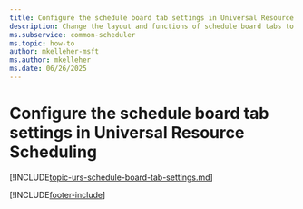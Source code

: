 ```yaml
---
title: Configure the schedule board tab settings in Universal Resource Scheduling
description: Change the layout and functions of schedule board tabs to meet your business needs.
ms.subservice: common-scheduler
ms.topic: how-to
author: mkelleher-msft
ms.author: mkelleher
ms.date: 06/26/2025
---
```


# Configure the schedule board tab settings in Universal Resource Scheduling

[!INCLUDE[topic-urs-schedule-board-tab-settings.md](../shared/urs/schedule-board-tab-settings.md)]


[!INCLUDE[footer-include](../includes/footer-banner.md)]
